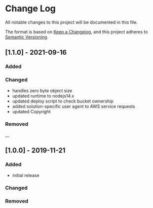 # Change Log
All notable changes to this project will be documented in this file.

The format is based on [Keep a Changelog](https://keepachangelog.com/en/1.0.0/),
and this project adheres to [Semantic Versioning](https://semver.org/spec/v2.0.0.html).

## [1.1.0] - 2021-09-16
### Added

### Changed
- handles zero byte object size
- updated runtime to nodejs14.x
- updated deploy script to check bucket ownership
- added solution-specific user agent to AWS service requests
- updated Copyright

### Removed

__


## [1.0.0] - 2019-11-21
### Added
- initial release

### Changed

### Removed
